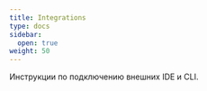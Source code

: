 ```yaml
---
title: Integrations
type: docs
sidebar:
  open: true
weight: 50
---
```


Инструкции по подключению внешних IDE и CLI.

